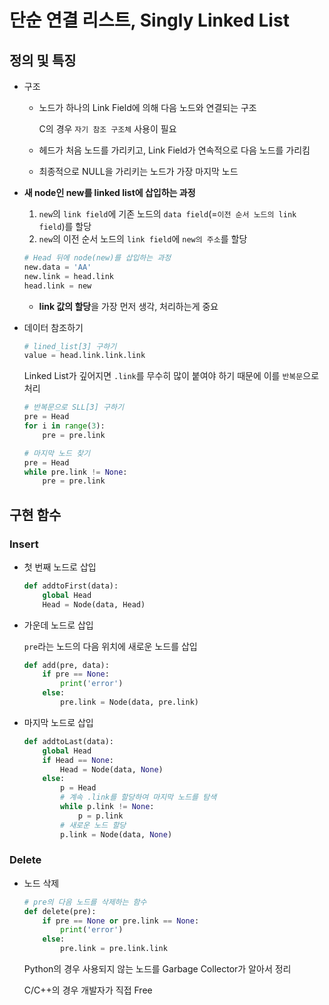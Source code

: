 # 단순 연결 리스트, Singly Linked List

## 정의 및 특징

- 구조

  - 노드가 하나의 Link Field에 의해 다음 노드와 연결되는 구조

    C의 경우 `자기 참조 구조체` 사용이 필요

  - 헤드가 처음 노드를 가리키고, Link Field가 연속적으로 다음 노드를 가리킴

  - 최종적으로 NULL을 가리키는 노드가 가장 마지막 노드

- **새 node인 new를 linked list에 삽입하는 과정**

  1. `new`의 `link field`에 기존 노드의 `data field`(=`이전 순서 노드의 link field`)를 할당
  2. `new`의 이전 순서 노드의 `link field`에 `new의 주소`를 할당
  
  ```python
  # Head 뒤에 node(new)를 삽입하는 과정
  new.data = 'AA'
  new.link = head.link
  head.link = new
  ```
  
  - **link 값의 할당**을 가장 먼저 생각, 처리하는게 중요
  
- 데이터 참조하기

  ```python
  # lined_list[3] 구하기
  value = head.link.link.link
  ```

  Linked List가 깊어지면 `.link`를 무수히 많이 붙여야 하기 때문에 이를 `반복문`으로 처리

  ```python
  # 반복문으로 SLL[3] 구하기
  pre = Head
  for i in range(3):
      pre = pre.link
  ```

  ```python
  # 마지막 노드 찾기
  pre = Head
  while pre.link != None:
      pre = pre.link
  ```



## 구현 함수

### Insert

- 첫 번째 노드로 삽입

  ```python
  def addtoFirst(data):
      global Head
      Head = Node(data, Head)
  ```

- 가운데 노드로 삽입

  `pre`라는 노드의 다음 위치에 새로운 노드를 삽입

  ```python
  def add(pre, data):
      if pre == None:
          print('error')
      else:
          pre.link = Node(data, pre.link)
  ```

- 마지막 노드로 삽입

  ```python
  def addtoLast(data):
      global Head
      if Head == None:
          Head = Node(data, None)
      else:
          p = Head
          # 계속 .link를 할당하여 마지막 노드를 탐색
          while p.link != None:
              p = p.link
          # 새로운 노드 할당
          p.link = Node(data, None)
  ```



### Delete

- 노드 삭제

  ```python
  # pre의 다음 노드를 삭제하는 함수
  def delete(pre):
      if pre == None or pre.link == None:
          print('error')
      else:
          pre.link = pre.link.link
  ```

  Python의 경우 사용되지 않는 노드를 Garbage Collector가 알아서 정리

  C/C++의 경우 개발자가 직접 Free
